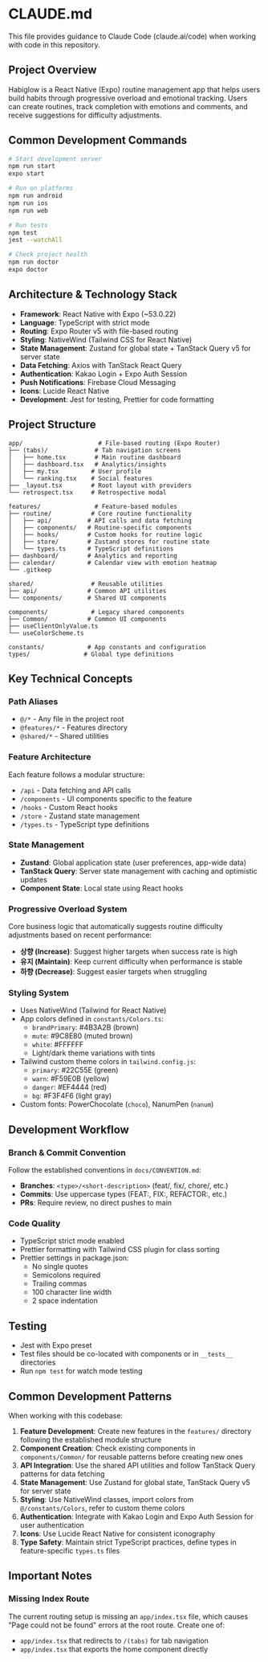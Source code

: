 # CLAUDE.md

This file provides guidance to Claude Code (claude.ai/code) when working with code in this repository.

## Project Overview

Habiglow is a React Native (Expo) routine management app that helps users build habits through progressive overload and emotional tracking. Users can create routines, track completion with emotions and comments, and receive suggestions for difficulty adjustments.

## Common Development Commands

```bash
# Start development server
npm run start
expo start

# Run on platforms
npm run android
npm run ios  
npm run web

# Run tests
npm test
jest --watchAll

# Check project health
npm run doctor
expo doctor
```

## Architecture & Technology Stack

- **Framework**: React Native with Expo (~53.0.22)
- **Language**: TypeScript with strict mode
- **Routing**: Expo Router v5 with file-based routing
- **Styling**: NativeWind (Tailwind CSS for React Native)
- **State Management**: Zustand for global state + TanStack Query v5 for server state
- **Data Fetching**: Axios with TanStack React Query
- **Authentication**: Kakao Login + Expo Auth Session
- **Push Notifications**: Firebase Cloud Messaging
- **Icons**: Lucide React Native
- **Development**: Jest for testing, Prettier for code formatting

## Project Structure

```
app/                     # File-based routing (Expo Router)
├── (tabs)/             # Tab navigation screens
│   ├── home.tsx        # Main routine dashboard
│   ├── dashboard.tsx   # Analytics/insights
│   ├── my.tsx         # User profile
│   └── ranking.tsx    # Social features
├── _layout.tsx        # Root layout with providers
└── retrospect.tsx     # Retrospective modal

features/               # Feature-based modules
├── routine/           # Core routine functionality
│   ├── api/          # API calls and data fetching
│   ├── components/   # Routine-specific components
│   ├── hooks/        # Custom hooks for routine logic
│   ├── store/        # Zustand stores for routine state
│   └── types.ts      # TypeScript definitions
├── dashboard/        # Analytics and reporting
├── calendar/         # Calendar view with emotion heatmap
└── .gitkeep

shared/                # Reusable utilities
├── api/              # Common API utilities
└── components/       # Shared UI components

components/            # Legacy shared components
├── Common/           # Common UI components
├── useClientOnlyValue.ts
└── useColorScheme.ts

constants/            # App constants and configuration
types/               # Global type definitions
```

## Key Technical Concepts

### Path Aliases
- `@/*` - Any file in the project root
- `@features/*` - Features directory  
- `@shared/*` - Shared utilities

### Feature Architecture
Each feature follows a modular structure:
- `/api` - Data fetching and API calls
- `/components` - UI components specific to the feature
- `/hooks` - Custom React hooks
- `/store` - Zustand state management
- `/types.ts` - TypeScript type definitions

### State Management
- **Zustand**: Global application state (user preferences, app-wide data)
- **TanStack Query**: Server state management with caching and optimistic updates
- **Component State**: Local state using React hooks

### Progressive Overload System
Core business logic that automatically suggests routine difficulty adjustments based on recent performance:
- **상향 (Increase)**: Suggest higher targets when success rate is high
- **유지 (Maintain)**: Keep current difficulty when performance is stable  
- **하향 (Decrease)**: Suggest easier targets when struggling

### Styling System
- Uses NativeWind (Tailwind for React Native)
- App colors defined in `constants/Colors.ts`:
  - `brandPrimary`: #4B3A2B (brown)
  - `mute`: #9C8E80 (muted brown)
  - `white`: #FFFFFF
  - Light/dark theme variations with tints
- Tailwind custom theme colors in `tailwind.config.js`:
  - `primary`: #22C55E (green)
  - `warn`: #F59E0B (yellow)
  - `danger`: #EF4444 (red)
  - `bg`: #F3F4F6 (light gray)
- Custom fonts: PowerChocolate (`choco`), NanumPen (`nanum`)

## Development Workflow

### Branch & Commit Convention
Follow the established conventions in `docs/CONVENTION.md`:
- **Branches**: `<type>/<short-description>` (feat/, fix/, chore/, etc.)
- **Commits**: Use uppercase types (FEAT:, FIX:, REFACTOR:, etc.)
- **PRs**: Require review, no direct pushes to main

### Code Quality
- TypeScript strict mode enabled
- Prettier formatting with Tailwind CSS plugin for class sorting
- Prettier settings in package.json:
  - No single quotes
  - Semicolons required  
  - Trailing commas
  - 100 character line width
  - 2 space indentation

## Testing
- Jest with Expo preset
- Test files should be co-located with components or in `__tests__` directories
- Run `npm test` for watch mode testing

## Common Development Patterns

When working with this codebase:
1. **Feature Development**: Create new features in the `features/` directory following the established module structure
2. **Component Creation**: Check existing components in `components/Common/` for reusable patterns before creating new ones
3. **API Integration**: Use the shared API utilities and follow TanStack Query patterns for data fetching
4. **State Management**: Use Zustand for global state, TanStack Query v5 for server state
5. **Styling**: Use NativeWind classes, import colors from `@/constants/Colors`, refer to custom theme colors
6. **Authentication**: Integrate with Kakao Login and Expo Auth Session for user authentication
7. **Icons**: Use Lucide React Native for consistent iconography
8. **Type Safety**: Maintain strict TypeScript practices, define types in feature-specific `types.ts` files

## Important Notes

### Missing Index Route
The current routing setup is missing an `app/index.tsx` file, which causes "Page could not be found" errors at the root route. Create one of:
- `app/index.tsx` that redirects to `/(tabs)` for tab navigation
- `app/index.tsx` that exports the home component directly